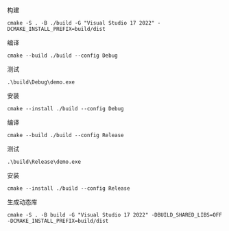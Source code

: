 构建

```shell
cmake -S . -B ./build -G "Visual Studio 17 2022" -DCMAKE_INSTALL_PREFIX=build/dist
```

编译

```shell
cmake --build ./build --config Debug
```

测试

```shell
.\build\Debug\demo.exe
```

安装

```shell
cmake --install ./build --config Debug
```

编译

```shell
cmake --build ./build --config Release
```

测试

```shell
.\build\Release\demo.exe
```

安装

```shell
cmake --install ./build --config Release
```


生成动态库
```shell
cmake -S . -B build -G "Visual Studio 17 2022" -DBUILD_SHARED_LIBS=OFF -DCMAKE_INSTALL_PREFIX=build/dist
```
